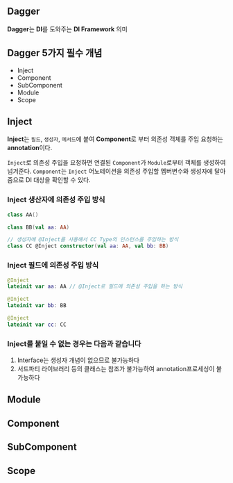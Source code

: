 ## Dagger
**Dagger**는 **DI**를 도와주는 **DI Framework** 의미

## Dagger 5가지 필수 개념
+ Inject
+ Component
+ SubComponent
+ Module
+ Scope

## Inject
**Inject**는 ```필드```, ```생성자```, ```메서드```에 붙여 **Component**로 부터 의존성 객체를 주입 요청하는 **annotation**이다.

```Inject```로 의존성 주입을 요청하면 연결된 ```Component```가 ```Module```로부터 객체를 생성하여 넘겨준다.
```Component```는 ```Inject``` 어노테이션을 의존성 주입할 멤버변수와 생성자에 달아줌으로 DI 대상을 확인할 수 있다.

### Inject 생산자에 의존성 주입 방식
```kotlin
class AA()

class BB(val aa: AA)

// 생성자에 @Inject를 사용해서 CC Type의 인스턴스를 주입하는 방식
class CC @Inject constructor(val aa: AA, val bb: BB)
```
### Inject 필드에 의존성 주입 방식
```kotlin
@Inject
lateinit var aa: AA	// @Inject로 필드에 의존성 주입을 하는 방식

@Inject
lateinit var bb: BB

@Inject
lateinit var cc: CC
```

 ### Inject를 붙일 수 없는 경우는 다음과 같습니다

1. Interface는 생성자 개념이 없으므로 불가능하다
2. 서드파티 라이브러리 등의 클래스는 참조가 불가능하여 annotation프로세싱이 불가능하다

## Module

## Component

## SubComponent

## Scope